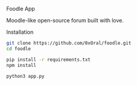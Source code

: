 Foodle App

Moodle-like open-source forum built with love.



Installation

```bash
git clone https://github.com/0xOral/foodle.git
cd foodle

pip install -r requirements.txt
npm install

python3 app.py
```
